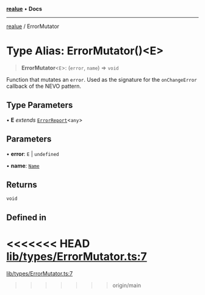 [**realue**](../README.md) • **Docs**

***

[realue](../README.md) / ErrorMutator

# Type Alias: ErrorMutator()\<E\>

> **ErrorMutator**\<`E`\>: (`error`, `name`) => `void`

Function that mutates an `error`. Used as the signature for the `onChangeError` callback of the NEVO pattern.

## Type Parameters

• **E** *extends* [`ErrorReport`](ErrorReport.md)\<`any`\>

## Parameters

• **error**: `E` \| `undefined`

• **name**: [`Name`](Name.md)

## Returns

`void`

## Defined in

<<<<<<< HEAD
[lib/types/ErrorMutator.ts:7](https://github.com/nevoland/realue/blob/cbce77129663d64110c6eeb5270a3b7841e0b453/lib/types/ErrorMutator.ts#L7)
=======
[lib/types/ErrorMutator.ts:7](https://github.com/nevoland/realue/blob/90be82ca388547f529d338e720e90d4eeb8b3263/lib/types/ErrorMutator.ts#L7)
>>>>>>> origin/main
